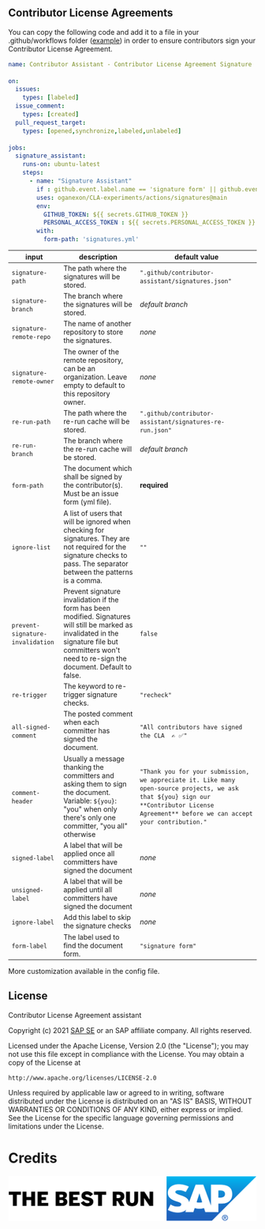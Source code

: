 ## Contributor License Agreements
  
  
You can copy the following code and add it to a file in your .github/workflows folder ([example](https://github.com/michael-spengler/demo-contributor-assistant/blob/main/.github/workflows/contributor-license-agreement.yml)) in order to ensure contributors sign your Contributor License Agreement.
  
  

```yml
name: Contributor Assistant - Contributor License Agreement Signature

on:
  issues:
    types: [labeled]
  issue_comment:
    types: [created]
  pull_request_target:
    types: [opened,synchronize,labeled,unlabeled]

jobs:
  signature_assistant:
    runs-on: ubuntu-latest
    steps:
      - name: "Signature Assistant"
        if : github.event.label.name == 'signature form' || github.event.comment.body == 'recheck' || github.event.issue.pull_request || github.event_name == 'pull_request_target'
        uses: oganexon/CLA-experiments/actions/signatures@main
        env:
          GITHUB_TOKEN: ${{ secrets.GITHUB_TOKEN }}
          PERSONAL_ACCESS_TOKEN : ${{ secrets.PERSONAL_ACCESS_TOKEN }}
        with:
          form-path: 'signatures.yml'
```

| input                            | description                                                                                                                                                                                             | default value                                                                                                                                                                                     |
| -------------------------------- | ------------------------------------------------------------------------------------------------------------------------------------------------------------------------------------------------------- | ------------------------------------------------------------------------------------------------------------------------------------------------------------------------------------------------- |
| `signature-path`                 | The path where the signatures will be stored.                                                                                                                                                           | `".github/contributor-assistant/signatures.json"`                                                                                                                                                 |
| `signature-branch`               | The branch where the signatures will be stored.                                                                                                                                                         | *default branch*                                                                                                                                                                                  |
| `signature-remote-repo`          | The name of another repository to store the signatures.                                                                                                                                                 | *none*                                                                                                                                                                                            |
| `signature-remote-owner`         | The owner of the remote repository, can be an organization. Leave empty to default to this repository owner.                                                                                            | *none*                                                                                                                                                                                            |
| `re-run-path`                    | The path where the re-run cache will be stored.                                                                                                                                                         | `".github/contributor-assistant/signatures-re-run.json"`                                                                                                                                          |
| `re-run-branch`                  | The branch where the re-run cache will be stored.                                                                                                                                                       | *default branch*                                                                                                                                                                                  |
| `form-path`                      | The document which shall be signed by the contributor(s). Must be an issue form (yml file).                                                                                                             | **required**                                                                                                                                                                                      |
| `ignore-list`                    | A list of users that will be ignored when checking for signatures. They are not required for the signature checks to pass. The separator between the patterns is a comma.                               | `""`                                                                                                                                                                                              |
| `prevent-signature-invalidation` | Prevent signature invalidation if the form has been modified. Signatures will still be marked as invalidated in the signature file but committers won't need to re-sign the document. Default to false. | `false`                                                                                                                                                                                           |
| `re-trigger`                     | The keyword to re-trigger signature checks.                                                                                                                                                             | `"recheck"`                                                                                                                                                                                       |
| `all-signed-comment`             | The posted comment when each committer has signed the document.                                                                                                                                         | `"All contributors have signed the CLA  ✍️ ✅"`                                                                                                                                                     |
| `comment-header`                 | Usually a message thanking the committers and asking them to sign the document. Variable: `${you}`: "you" when only there's only one committer, "you all" otherwise                                     | `"Thank you for your submission, we appreciate it. Like many open-source projects, we ask that ${you} sign our **Contributor License Agreement** before we can accept your contribution."` |
| `signed-label`                   | A label that will be applied once all committers have signed the document                                                                                                                               | *none*                                                                                                                                                                                            |
| `unsigned-label`                 | A label that will be applied until all committers have signed the document                                                                                                                              | *none*                                                                                                                                                                                            |
| `ignore-label`                   | Add this label to skip the signature checks                                                                                                                                                             | *none*                                                                                                                                                                                            |
| `form-label`                     | The label used to find the document form.                                                                                                                                                               | `"signature form"`                                                                                                                                                                                |

More customization available in the config file.

## License

Contributor License Agreement assistant

Copyright (c) 2021 [SAP SE](http://www.sap.com) or an SAP affiliate company. All rights reserved.

Licensed under the Apache License, Version 2.0 (the "License");
you may not use this file except in compliance with the License.
You may obtain a copy of the License at

    http://www.apache.org/licenses/LICENSE-2.0

Unless required by applicable law or agreed to in writing, software
distributed under the License is distributed on an "AS IS" BASIS,
WITHOUT WARRANTIES OR CONDITIONS OF ANY KIND, either express or implied.
See the License for the specific language governing permissions and
limitations under the License.


Credits
=======

<p align="center">
    <img src="../../assets/sap.png" title="SAP" />
<p align="center">

